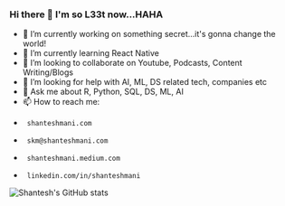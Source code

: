### Hi there 👋 I'm so L33t now...HAHA


- 🔭 I’m currently working on something secret...it's gonna change the world!
- 🌱 I’m currently learning React Native
- 👯 I’m looking to collaborate on Youtube, Podcasts, Content Writing/Blogs
- 🤔 I’m looking for help with AI, ML, DS related tech, companies etc
- 💬 Ask me about R, Python, SQL, DS, ML, AI
- 📫 How to reach me: 
-      shanteshmani.com 
-      skm@shanteshmani.com 
-      shanteshmani.medium.com 
-      linkedin.com/in/shanteshmani


![Shantesh's GitHub stats](https://github-readme-stats.vercel.app/api?username=Shanteshmani&show_icons=true&theme=radical)


